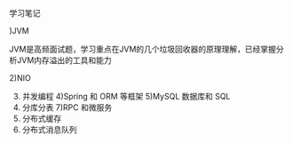 学习笔记

)JVM

JVM是高频面试题，学习重点在JVM的几个垃圾回收器的原理理解，已经掌握分析JVM内存溢出的工具和能力

2)NIO



3) 并发编程
4)Spring 和 ORM 等框架
5)MySQL 数据库和 SQL
6) 分库分表
7)RPC 和微服务
8) 分布式缓存
9) 分布式消息队列